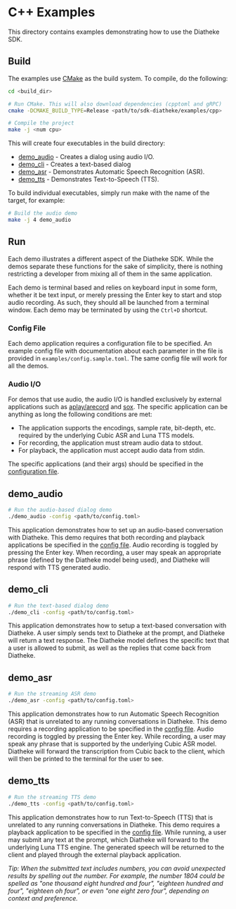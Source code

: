 # C++ Examples

This directory contains examples demonstrating how to use the
Diatheke SDK.

## Build
The examples use [CMake](www.cmake.org) as the build system. To compile,
do the following:
```bash
cd <build_dir>

# Run CMake. This will also download dependencies (cpptoml and gRPC)
cmake -DCMAKE_BUILD_TYPE=Release <path/to/sdk-diatheke/examples/cpp>

# Compile the project
make -j <num cpu>
```

This will create four executables in the build directory:
* [demo_audio](#demo_audio) - Creates a dialog using audio I/O.
* [demo_cli](#demo_cli) - Creates a text-based dialog
* [demo_asr](#demo_asr) - Demonstrates Automatic Speech Recognition (ASR).
* [demo_tts](#demo_tts) - Demonstrates Text-to-Speech (TTS).

To build individual executables, simply run make with the name of the target,
for example:
```bash
# Build the audio demo
make -j 4 demo_audio
```

## Run

Each demo illustrates a different aspect of the Diatheke SDK. While the
demos separate these functions for the sake of simplicity, there is nothing
restricting a developer from mixing all of them in the same application.

Each demo is terminal based and relies on keyboard input in some form,
whether it be text input, or merely pressing the Enter key to start and
stop audio recording. As such, they should all be launched from a terminal
window. Each demo may be terminated by using the `Ctrl+D` shortcut.

### Config File
Each demo application requires a configuration file to be specified. 
An example config file with documentation about each parameter in the file
is provided in `examples/config.sample.toml`. The same config file will
work for all the demos.

### Audio I/O
For demos that use audio, the audio I/O is handled exclusively by 
external applications such as 
[aplay/arecord](https://linux.die.net/man/1/arecord) and
[sox](http://sox.sourceforge.net/). The specific application can be
anything as long the following conditions are met:
* The application supports the encodings, sample rate, bit-depth, etc. 
  required by the underlying Cubic ASR and Luna TTS models.
* For recording, the application must stream audio data to stdout.
* For playback, the application must accept audio data from stdin.

The specific applications (and their args) should be specified in 
the [configuration file](#config-file).

## demo_audio
```bash
# Run the audio-based dialog demo
./demo_audio -config <path/to/config.toml>
```

This application demonstrates how to set up an audio-based conversation with
Diatheke. This demo requires that both recording and playback applications
be specified in the [config file](#config-file). Audio recording is toggled
by pressing the Enter key. When recording, a user may speak an appropriate
phrase (defined by the Diatheke model being used), and Diatheke will respond
with TTS generated audio.

## demo_cli
```bash
# Run the text-based dialog demo
./demo_cli -config <path/to/config.toml>
```

This application demonstrates how to setup a text-based conversation with
Diatheke. A user simply sends text to Diatheke at the prompt, and Diatheke
will return a text response. The Diatheke model defines the specific text
that a user is allowed to submit, as well as the replies that come back
from Diatheke.

## demo_asr
```bash
# Run the streaming ASR demo
./demo_asr -config <path/to/config.toml>
```

This application demonstrates how to run Automatic Speech Recognition (ASR)
that is unrelated to any running conversations in Diatheke. This demo
requires a recording application to be specified in the
[config file](#config-file). Audio recording is toggled by pressing the
Enter key. While recording, a user may speak any phrase that is supported
by the underlying Cubic ASR model. Diatheke will forward the transcription
from Cubic back to the client, which will then be printed to the terminal
for the user to see.

## demo_tts
```bash
# Run the streaming TTS demo
./demo_tts -config <path/to/config.toml>
```
This application demonstrates how to run Text-to-Speech (TTS) that is
unrelated to any running conversations in Diatheke. This demo requires
a playback application to be specified in the [config file](#config-file).
While running, a user may submit any text at the prompt, which Diatheke
will forward to the underlying Luna TTS engine. The generated speech will
be returned to the client and played through the external playback
application.

*Tip: When the submitted text includes numbers, you can avoid 
unexpected results by spelling out the number. For example, the number
1804 could be spelled as "one thousand eight hundred and four",
"eighteen hundred and four", "eighteen oh four", or even "one eight zero
four", depending on context and preference.*
